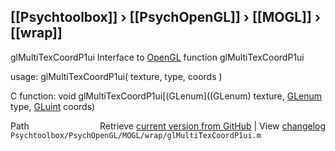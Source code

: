 ## [[Psychtoolbox]] &#8250; [[PsychOpenGL]] &#8250; [[MOGL]] &#8250; [[wrap]]

glMultiTexCoordP1ui  Interface to [OpenGL](OpenGL) function glMultiTexCoordP1ui  
  
usage:  glMultiTexCoordP1ui( texture, type, coords )  
  
C function:  void glMultiTexCoordP1ui[(GLenum]((GLenum) texture, [GLenum](GLenum) type, [GLuint](GLuint) coords)  




<div class="code_header" style="text-align:right;">
  <span style="float:left;">Path&nbsp;&nbsp;</span> <span class="counter">Retrieve <a href=
  "https://raw.github.com/Psychtoolbox-3/Psychtoolbox-3/beta/Psychtoolbox/PsychOpenGL/MOGL/wrap/glMultiTexCoordP1ui.m">current version from GitHub</a> | View <a href=
  "https://github.com/Psychtoolbox-3/Psychtoolbox-3/commits/beta/Psychtoolbox/PsychOpenGL/MOGL/wrap/glMultiTexCoordP1ui.m">changelog</a></span>
</div>
<div class="code">
  <code>Psychtoolbox/PsychOpenGL/MOGL/wrap/glMultiTexCoordP1ui.m</code>
</div>

